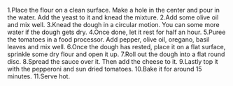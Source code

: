 1.Place the flour on a clean surface. Make a hole in the center and pour in the water. Add the yeast to it and knead the mixture.
2.Add some olive oil and mix well.
3.Knead the dough in a circular motion. You can some more water if the dough gets dry.
4.Once done, let it rest for half an hour.
5.Puree the tomatoes in a food processor. Add pepper, olive oil, oregano, basil leaves and mix well.
6.Once the dough has rested, place it on a flat surface, sprinkle some dry flour and open it up.
7.Roll out the dough into a flat round disc.
8.Spread the sauce over it. Then add the cheese to it.
9.Lastly top it with the pepperoni and sun dried tomatoes.
10.Bake it for around 15 minutes.
11.Serve hot.